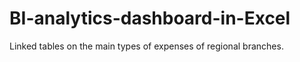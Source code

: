 # BI-analytics-dashboard-in-Excel
Linked tables on the main types of expenses of regional branches. 
